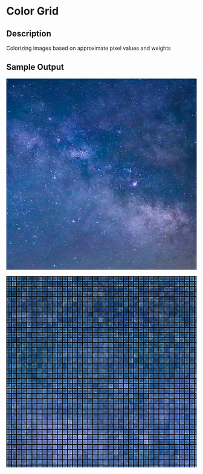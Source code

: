 # Color Grid

## Description

Colorizing images based on approximate pixel values and weights

## Sample Output

![si-1](sample-image-1.JPG)

![mw-1](milky-way-2.png)
